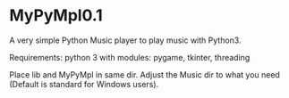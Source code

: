 # MyPyMpl0.1
A very simple Python Music player to play music with Python3. 

Requirements:
python 3 with modules: pygame, tkinter, threading

Place lib and MyPyMpl in same dir.
Adjust the Music dir to what you need (Default is standard for Windows users).
